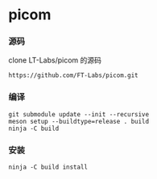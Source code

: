 # picom

### 源码
clone LT-Labs/picom 的源码  
```
https://github.com/FT-Labs/picom.git  
```

### 编译
```
git submodule update --init --recursive
meson setup --buildtype=release . build
ninja -C build
```

### 安装
```
ninja -C build install
```
